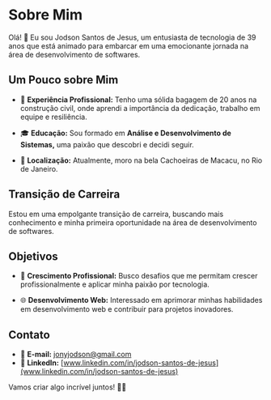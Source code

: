 # Sobre Mim

Olá! 👋 Eu sou Jodson Santos de Jesus, um entusiasta de tecnologia de 39 anos que está animado para embarcar em uma emocionante jornada na área de desenvolvimento de softwares.

## Um Pouco sobre Mim

- 💼 **Experiência Profissional:** Tenho uma sólida bagagem de 20 anos na construção civil, onde aprendi a importância da dedicação, trabalho em equipe e resiliência.
  
- 🎓 **Educação:** Sou formado em **Análise e Desenvolvimento de Sistemas,** uma paixão que descobri e decidi seguir.

- 📍 **Localização:** Atualmente, moro na bela Cachoeiras de Macacu, no Rio de Janeiro.

## Transição de Carreira

Estou em uma empolgante transição de carreira, buscando mais conhecimento e minha primeira oportunidade na área de desenvolvimento de softwares.

## Objetivos

- 🚀 **Crescimento Profissional:** Busco desafios que me permitam crescer profissionalmente e aplicar minha paixão por tecnologia.

- 🌐 **Desenvolvimento Web:** Interessado em aprimorar minhas habilidades em desenvolvimento web e contribuir para projetos inovadores.

## Contato

- 📧 **E-mail:** [jonyjodson@gmail.com](jonyjodson@gmail.com)
- 📱 **LinkedIn:** [www.linkedin.com/in/jodson-santos-de-jesus](www.linkedin.com/in/jodson-santos-de-jesus)

Vamos criar algo incrível juntos! 🚀✨
